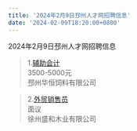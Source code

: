 ```yaml
---
title: '2024年2月9日邳州人才网招聘信息'
date: '2024-02-09T18:20:00+0800'
---
```

2024年2月9日邳州人才网招聘信息
<!--more-->
>1.[辅助会计](https://www.pzhr.com/job/17938.html)<br>
>3500-5000元<br>
>邳州华恒饲料有限公司

>2.[外贸销售员](https://www.pzhr.com/job/17865.html)<br>
>面议<br>
>徐州盛和木业有限公司

